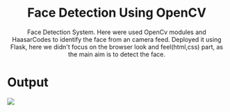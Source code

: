 <h1 align="center">Face Detection Using OpenCV</h1>   
<p align="center">Face Detection System. Here were used OpenCv modules and HaasarCodes to identify the face from an camera feed. Deployed it using Flask, here we didn't focus on the browser look and feel(html,css) part, as the main aim is to detect the face.</p>

<h1 align>Output</h1>  

<img src="https://media.giphy.com/media/xWSKgLQ7OLiHpDhAls/giphy.gif"  />
